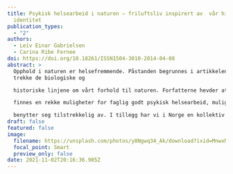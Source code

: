 ```yaml
---
title: Psykisk helsearbeid i naturen – friluftsliv inspirert av  vår historie og
  identitet
publication_types:
  - "2"
authors:
  - Leiv Einar Gabrielsen
  - Carina Ribe Fernee
doi: https://doi.org/10.18261/ISSN1504-3010-2014-04-08
abstract: >
  Opphold i naturen er helsefremmende. Påstanden begrunnes i artikkelen ved å
  trekke de biologiske og

  historiske linjene om vårt forhold til naturen. Forfatterne hevder at det som følge av denne erkjennelsen

  finnes en rekke muligheter for faglig godt psykisk helsearbeid, muligheter som dagens helsevesen ikke

  benytter seg tilstrekkelig av. I tillegg har vi i Norge en kollektiv kulturell bakgrunn gjennom vårt unike forhold til friluftsliv, noe som gir spesielt gode forutsetninger for å lykkes med utendørs psykisk helsearbeid. Til slutt presenteres et nytt helsetilbud – friluftsterapi – som eksempel på hvordan man kan arbeide målrettet og faglig med psykiske helseutfordringer i naturen.
draft: false
featured: false
image:
  filename: https://unsplash.com/photos/y8Ngwq34_Ak/download?ixid=MnwxMjA3fDB8MXxzZWFyY2h8M3x8b3V0ZG9vcnN8fDB8fHx8MTYzNTg2MzY3Mw&force=true&w=1920
  focal_point: Smart
  preview_only: false
date: 2021-11-02T20:16:36.905Z
---
```

